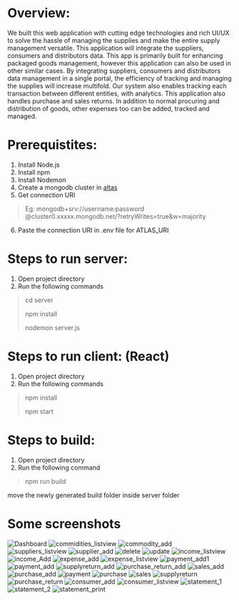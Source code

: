# Overview:
<p>We built this web application with cutting edge technologies and rich UI/UX to solve the hassle of managing the supplies and make the entire supply management versatile. This application will integrate the suppliers, consumers and distributors data. This app is primarily built for enhancing packaged goods management, however this application can also be used in other similar cases. By integrating suppliers, consumers and distributors data management in a single portal, the efficiency of tracking and managing the supplies will increase multifold. Our system also enables tracking each transaction between different entities, with analytics. This application also handles purchase and sales returns. In addition to normal procuring and distribution of goods, other expenses too can be added, tracked and managed.</p>

# Prerequistites:
1. Install Node.js
2. Install npm
3. Install Nodemon
4. Create a mongodb cluster in [altas](https://cloud.mongodb.com/) 
5. Get connection URI
> Eg: mongodb+srv://username:password @cluster0.xxxxx.mongodb.net/?retryWrites=true&w=majority
6. Paste the connection URI in .env file for ATLAS_URI

# Steps to run server:
1. Open project directory
2. Run the following commands
  > cd server
  >
  > npm install
  >
  > nodemon server.js
  
# Steps to run client: (React)
1. Open project directory
2. Run the following commands
  > npm install
  > 
  > npm start

# Steps to build:
1. Open project directory
2. Run the following command
  > npm run build 

move the newly generated build folder inside server folder

# Some screenshots
![Dashboard](https://user-images.githubusercontent.com/29522653/174951183-c2034f99-9934-46d7-ba71-4e630ad7dc97.png)
![commidities_listview](https://user-images.githubusercontent.com/29522653/174951178-d548c34a-eee8-4bc6-bb53-c69d069b9e0f.png)
![commodity_add](https://user-images.githubusercontent.com/29522653/174951176-6948e915-861d-40e1-a43d-f3787be7cbb8.png)
![suppliers_listview](https://user-images.githubusercontent.com/29522653/174951174-37153eb5-8cb3-44c9-ae4e-29a42eadbd21.png)
![supplier_add](https://user-images.githubusercontent.com/29522653/174951170-a47ef791-4e24-4b1b-9ece-2d7082008173.png)
![delete](https://user-images.githubusercontent.com/29522653/174951102-9bfa3d53-d8ba-471f-b086-6d6ff383480c.png)
![update](https://user-images.githubusercontent.com/29522653/174951107-44597058-813c-4281-876a-fb5d7de1c8fe.png)
![income_listview](https://user-images.githubusercontent.com/29522653/174951118-53a364a2-7670-4968-9139-48780ae244f7.png)
![income_Add](https://user-images.githubusercontent.com/29522653/174951124-5a18b591-561c-448a-8999-fb9f14767e50.png)
![expense_add](https://user-images.githubusercontent.com/29522653/174951129-65bfc3bb-fd1a-4aa5-9740-364028f82e10.png)
![expense_listview](https://user-images.githubusercontent.com/29522653/174951131-ef9760b7-5125-4eea-9ca1-7cc7c4bf7b59.png)
![payment_add1](https://user-images.githubusercontent.com/29522653/174951133-e889d684-852d-4ed8-96c9-6f915a0aa520.png)
![payment_add](https://user-images.githubusercontent.com/29522653/174951134-8eb03144-7a5e-4a74-8ab1-fa7584b50824.png)
![supplyreturn_add](https://user-images.githubusercontent.com/29522653/174951137-eb8faff0-66d0-4dbf-a121-1b05313fec61.png)
![purchase_return_add](https://user-images.githubusercontent.com/29522653/174951140-0aaeb95c-b222-486a-b5b1-aa9c4ae1a56f.png)
![sales_add](https://user-images.githubusercontent.com/29522653/174951141-e56a15b7-2588-4d19-b334-ac7f02c7f21c.png)
![purchase_add](https://user-images.githubusercontent.com/29522653/174951144-e9478d8e-e4cd-48da-bd3c-d9705305cd3d.png)
![payment](https://user-images.githubusercontent.com/29522653/174951147-d3cbf7ed-f84c-4a61-87a7-77d4b9987edf.png)
![purchase](https://user-images.githubusercontent.com/29522653/174951148-842b7fe6-12ac-4019-9bc3-08209d6b683f.png)
![sales](https://user-images.githubusercontent.com/29522653/174951151-fa901c0c-1569-4e23-95cb-55d9b1bcb232.png)
![supplyreturn](https://user-images.githubusercontent.com/29522653/174951157-b5f650ea-abe0-4f27-83d1-fd111bfcb479.png)
![purchase_return](https://user-images.githubusercontent.com/29522653/174951160-5b90978b-be57-43d5-b048-c968f5ef63c3.png)
![consumer_add](https://user-images.githubusercontent.com/29522653/174951161-544707ad-0ec6-4059-915e-d819dc78d85a.png)
![consumer_listview](https://user-images.githubusercontent.com/29522653/174951165-b2bc9cbe-081b-4c66-929d-57d7aef43b87.png)
![statement_1](https://user-images.githubusercontent.com/29522653/174951115-5af26619-132a-4cc5-83f0-c349c1126930.png)
![statement_2](https://user-images.githubusercontent.com/29522653/174951113-10408f13-2730-4b03-abc2-ebbe7cd833b4.png)
![statement_print](https://user-images.githubusercontent.com/29522653/174951110-e06d85d5-11fb-4bfc-8b02-28fc882accc8.png)

